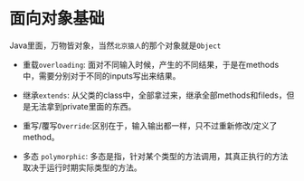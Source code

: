 # 面向对象基础

Java里面，万物皆对象，当然`北京猿人`的那个对象就是`Object` <br>


* 重载`overloading`: 面对不同输入时候，产生的不同结果，于是在methods中，需要分别对于不同的inputs写出来结果。

* 继承`extends`: 从父类的class中，全部拿过来，继承全部methods和fileds，但是无法拿到private里面的东西。

* 重写/覆写`Override`:区别在于，输入输出都一样，只不过重新修改/定义了method。

* 多态 `polymorphic`: 多态是指，针对某个类型的方法调用，其真正执行的方法取决于运行时期实际类型的方法。



